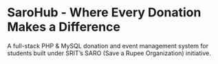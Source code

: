 # SaroHub - Where Every Donation Makes a Difference
A full-stack PHP &amp; MySQL donation and event management system for students built under SRIT’s SARO (Save a Rupee Organization) initiative.
